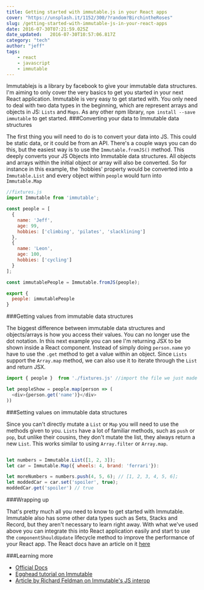 ```yaml
---
title: Getting started with immutable.js in your React apps
cover: "https://unsplash.it/1152/300/?random?BirchintheRoses"
slug: /getting-started-with-immutable-js-in-your-react-apps
date: 2016-07-30T07:21:59.025Z
date_updated:   2016-07-30T10:57:06.817Z
category: "tech"
author: "jeff"
tags: 
    - react
    - javascript
    - immutable
---
```


Immutablejs is a library by facebook to give your immutable data structures. I'm aiming to only cover the very basics to get you started in your next React application. Immutable is very easy to get started with. You only need to deal with two data types in the beginning, which are represent arrays and objects in JS: `Lists` and `Maps`. As any other npm library, `npm install --save immutable` to get started.
###Converting your data to Immutable data structures

The first thing you will need to do is to convert your data into JS. This could be static data, or it could be from an API. There's a couple ways you can do this, but the easiest way is to use the `Immutable.fromJS()` method. This deeply converts your JS Objects into Immutable data structures. All objects and arrays within the initial object or array will also be converted. So for instance in this example, the 'hobbies' property would be converted into a `Immutable.List` and every object within `people` would turn into `Immutable.Map`

```js
//fixtures.js
import Immutable from 'immutable';

const people = [
  {
    name: 'Jeff',
    age: 99,
    hobbies: ['climbing', 'pilates', 'slacklining']
  },
  {
    name: 'Leon',
    age: 100,
    hobbies: ['cycling']
  }
];

const immutablePeople = Immutable.fromJS(people);

export {
  people: immutablePeople
}
```


###Getting values from immutable data structures

The biggest difference between immutable data structures and objects/arrays is how you access their values. You can no longer use the dot notation. In this next example you can see I'm returning JSX to be shown inside a React component. Instead of simply doing `person.name` yo have to use the `.get` method to get a value within an object. Since `Lists` support the `Array.map` method, we can also use it to iterate through the `List` and return JSX. 

```js
import { people }  from './fixtures.js' //import the file we just made

let peopleShow = people.map(person => (
  <div>{person.get('name')}</div>
))

```

###Setting values on immutable data structures

Since you can't directly mutate a `List` or `Map` you will need to use the methods given to you. `Lists` have a lot of familiar methods, such as `push` or `pop`, but unlike their cousins, they don't mutate the list, they always return a new `List`. This works similar to using `Array.filter` or `Array.map`.

```js

let numbers = Immutable.List([1, 2, 3]);
let car = Immutable.Map({ wheels: 4, brand: 'ferrari'}):

let moreNumbers = numbers.push(4, 5, 6); // [1, 2, 3, 4, 5, 6];
let moddedCar = car.set('spoiler', true);
moddedCar.get('spoiler') // true

```

###Wrapping up

That's pretty much all you need to know to get started with Immutable. Immutable also has some other data types such as Sets, Stacks and Record, but they aren't necessary to learn right away. With what we've used above you can integrate this into React application easily and start to use the `componentShouldUpdate` lifecycle method to improve the performance of your React app. The React docs have an article on it [here](https://facebook.github.io/react/docs/update.html)


###Learning more

* [Official Docs](https://facebook.github.io/immutable-js/)
* [Egghead tutorial on Immutable](https://egghead.io/courses/learn-how-to-use-immutable-js)
* [Article by Richard Feldman on Immutable's JS interop](http://tech.noredink.com/post/107617838018/switching-from-immutablejs-to-seamless-immutable)

